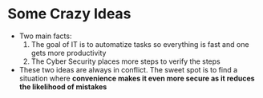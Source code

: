 # Some Crazy Ideas
- Two main facts:
  1. The goal of IT is to automatize tasks so everything is fast and one gets more productivity
  2. The Cyber Security places more steps to verify the steps
- These two ideas are always in conflict. The sweet spot is to find a situation where **convenience makes it even more secure as it reduces the likelihood of mistakes**

